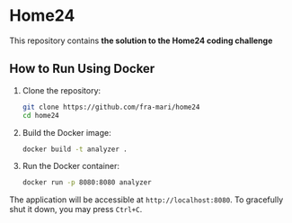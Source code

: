 # Home24
This repository contains **the solution to the Home24 coding challenge**

## How to Run Using Docker

1. Clone the repository:

    ```sh
    git clone https://github.com/fra-mari/home24
    cd home24
    ```

2. Build the Docker image:

    ```sh
    docker build -t analyzer .
    ```

3. Run the Docker container:

    ```sh
    docker run -p 8080:8080 analyzer
    ```

The application will be accessible at `http://localhost:8080`. To gracefully shut it down, you may press `Ctrl+C`.
